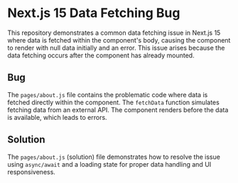 # Next.js 15 Data Fetching Bug

This repository demonstrates a common data fetching issue in Next.js 15 where data is fetched within the component's body, causing the component to render with null data initially and an error. This issue arises because the data fetching occurs after the component has already mounted.

## Bug

The `pages/about.js` file contains the problematic code where data is fetched directly within the component. The `fetchData` function simulates fetching data from an external API.  The component renders before the data is available, which leads to errors.

## Solution

The `pages/about.js` (solution) file demonstrates how to resolve the issue using `async/await` and a loading state for proper data handling and UI responsiveness. 